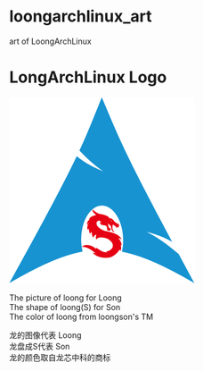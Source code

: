 # loongarchlinux_art
art of LoongArchLinux

# LongArchLinux Logo
![loongarch_logo.svg](loongarch_logo.svg)  


The picture of loong for Loong  
The shape of loong(S) for Son  
The color of loong from loongson's TM

龙的图像代表 Loong  
龙盘成S代表 Son  
龙的颜色取自龙芯中科的商标
